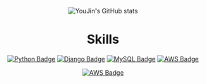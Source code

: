 <div align=center>
  
![YouJin's GitHub stats](https://github-readme-stats.vercel.app/api?username=dbwls314&show_icons=true&theme=material-palenight)


# Skills
[![Python Badge](https://img.shields.io/badge/-Python-grey?style=plastic&logo=python&logoColor=white)](https://www.python.org/) 
[![Django Badge](https://img.shields.io/badge/-Django-%23092E20?style=plastic&logo=django)](https://docs.djangoproject.com/en/4.0/) 
[![MySQL Badge](https://img.shields.io/badge/-MySQL-%234479A1?style=plastic&logo=mysql&logoColor=white)](https://www.mysql.com/)
[![AWS Badge](https://img.shields.io/badge/-AWS-%23232F3E?style=plastic&logo=amazonaws&logoColor=white)](https://aws.amazon.com/ko/)

[![AWS Badge](https://img.shields.io/badge/-AWS-%23232F3E?style=plastic&logo=amazonaws&logoColor=white)](https://aws.amazon.com/ko/)
